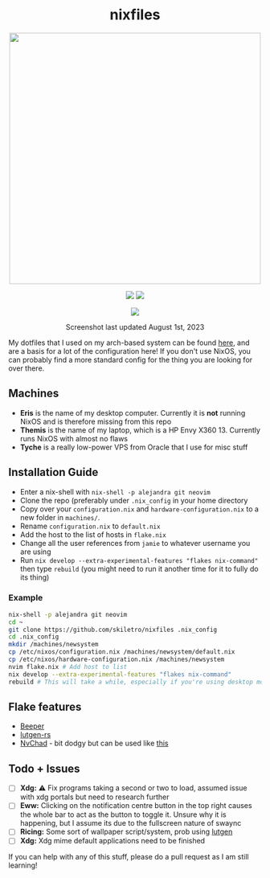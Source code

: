<div align=center>
<h1>nixfiles</h1>
</h2><img src="https://raw.githubusercontent.com/catppuccin/catppuccin/main/assets/palette/macchiato.png" width="500" />
<p></p>
  <img src="https://img.shields.io/github/stars/skiletro/nixfiles?color=f5c2e7&labelColor=303446&style=for-the-badge&logo=starship&logoColor=f5c2e7">
  <img src="https://img.shields.io/github/repo-size/skiletro/nixfiles?color=fab387&labelColor=303446&style=for-the-badge&logo=github&logoColor=fab387">
 <p></p>
 <img src="https://cdn.discordapp.com/attachments/999330089655345194/1135920400233156739/image.png"></img>
 <p>Screenshot last updated August 1st, 2023</p>
</div>

My dotfiles that I used on my arch-based system can be found [here](https://github.com/skiletro/archfiles), and are a basis for a lot of the configuration here! If you don't use NixOS, you can probably find a more standard config for the thing you are looking for over there.

## Machines
* **Eris** is the name of my desktop computer. Currently it is **not** running NixOS and is therefore missing from this repo
* **Themis** is the name of my laptop, which is a HP Envy X360 13. Currently runs NixOS with almost no flaws
* **Tyche** is a really low-power VPS from Oracle that I use for misc stuff

## Installation Guide
- Enter a nix-shell with `nix-shell -p alejandra git neovim`
- Clone the repo (preferably under `.nix_config` in your home directory
- Copy over your `configuration.nix` and `hardware-configuration.nix` to a new folder in `machines/`.
- Rename `configuration.nix` to `default.nix`
- Add the host to the list of hosts in `flake.nix`
- Change all the user references from `jamie` to whatever username you are using
- Run `nix develop --extra-experimental-features "flakes nix-command"` then type `rebuild` (you might need to run it another time for it to fully do its thing)

### Example
```bash
nix-shell -p alejandra git neovim
cd ~
git clone https://github.com/skiletro/nixfiles .nix_config
cd .nix_config
mkdir /machines/newsystem
cp /etc/nixos/configuration.nix /machines/newsystem/default.nix
cp /etc/nixos/hardware-configuration.nix /machines/newsystem
nvim flake.nix # Add host to list
nix develop --extra-experimental-features "flakes nix-command"
rebuild # This will take a while, especially if you're using desktop modules
```

## Flake features
* [Beeper](https://www.beeper.com/)
* [lutgen-rs](https://github.com/ozwaldorf/lutgen-rs)
* [NvChad](https://nvchad.com/) - bit dodgy but can be used like [this](https://github.com/skiletro/nixfiles/blob/f2459817670ce5d11a5094ae4b4006e3d52501df/home/neovim/default.nix)


## Todo + Issues
- [ ] **Xdg:** ⚠ Fix programs taking a second or two to load, assumed issue with xdg portals but need to research further
- [ ] **Eww:** Clicking on the notification centre button in the top right causes the whole bar to act as the button to toggle it. Unsure why it is happening, but I assume its due to the fullscreen nature of swaync
- [ ] **Ricing:** Some sort of wallpaper script/system, prob using [lutgen](https://github.com/ozwaldorf/lutgen-rs)
- [ ] **Xdg:** Xdg mime default applications need to be finished

If you can help with any of this stuff, please do a pull request as I am still learning!
